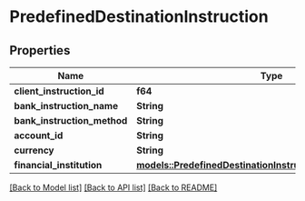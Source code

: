 # PredefinedDestinationInstruction

## Properties

Name | Type | Description | Notes
------------ | ------------- | ------------- | -------------
**client_instruction_id** | **f64** |  |
**bank_instruction_name** | **String** |  |
**bank_instruction_method** | **String** |  |
**account_id** | **String** |  |
**currency** | **String** |  |
**financial_institution** | [**models::PredefinedDestinationInstructionFinancialInstitution**](PredefinedDestinationInstruction_financialInstitution.md) |  |

[[Back to Model list]](../README.md#documentation-for-models) [[Back to API list]](../README.md#documentation-for-api-endpoints) [[Back to README]](../README.md)
